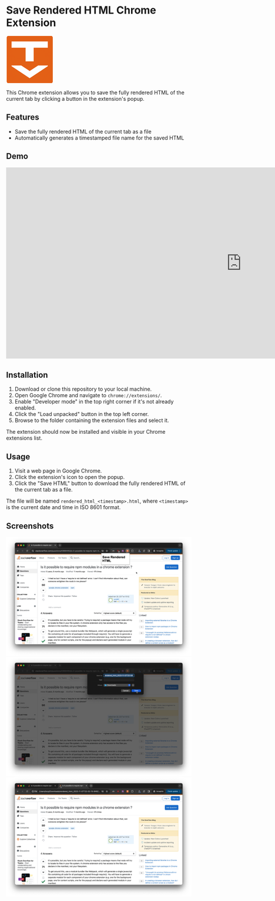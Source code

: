 Save Rendered HTML Chrome Extension
===================================

![Icon](icon128.png)

This Chrome extension allows you to save the fully rendered HTML of the current tab by clicking a button in the extension's popup.

Features
--------

*   Save the fully rendered HTML of the current tab as a file
*   Automatically generates a timestamped file name for the saved HTML

Demo
----

<iframe width="1280" height="519" src="https://www.youtube.com/embed/l-BVjc774sc" title="save rendered html chrome extension demo v1.1.1 20231107" frameborder="0" allow="accelerometer; autoplay; clipboard-write; encrypted-media; gyroscope; picture-in-picture; web-share" allowfullscreen></iframe>

Installation
------------

1.  Download or clone this repository to your local machine.
2.  Open Google Chrome and navigate to `chrome://extensions/`.
3.  Enable "Developer mode" in the top right corner if it's not already enabled.
4.  Click the "Load unpacked" button in the top left corner.
5.  Browse to the folder containing the extension files and select it.

The extension should now be installed and visible in your Chrome extensions list.

Usage
-----

1.  Visit a web page in Google Chrome.
2.  Click the extension's icon to open the popup.
3.  Click the "Save HTML" button to download the fully rendered HTML of the current tab as a file.

The file will be named `rendered_html_<timestamp>.html`, where `<timestamp>` is the current date and time in ISO 8601 format.

## Screenshots

![Screenshot 1](screenshots/screenshot-1.png)
![Screenshot 2](screenshots/screenshot-2.png)
![Screenshot 3](screenshots/screenshot-3.png)

<!-- Files -->
<!-- ----- -->
<!---->
<!-- *   `manifest.json`: The extension's manifest file that provides metadata and configuration. -->
<!-- *   `popup.html`: The HTML file for the extension's popup. -->
<!-- *   `popup.js`: The JavaScript file for the extension's popup, which handles button click events and communicates with the content script. -->
<!-- *   `icon48.png`: A 48x48 pixel icon for the extension. -->

<!-- License -->
<!-- ------- -->
<!---->
<!-- This project is released under the MIT License. See the [LICENSE](LICENSE) file for details. -->
